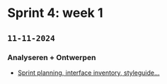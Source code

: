 # Sprint 4: week 1

## `11-11-2024`
### Analyseren + Ontwerpen
- [Sprint planning, interface inventory, styleguide...](https://github.com/Naddybs/your-tribe-for-life-squad-page/issues/8#issue-2648865645)
